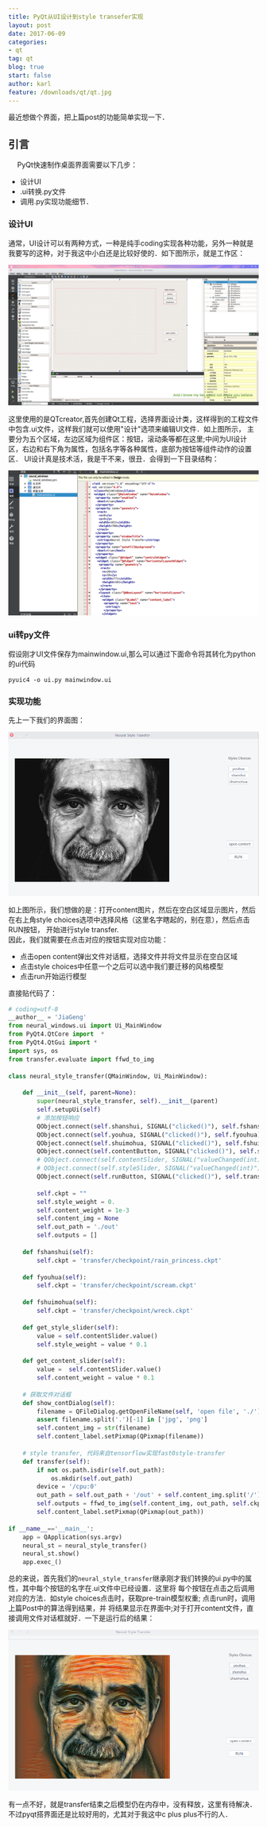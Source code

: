 ```yaml
---
title: PyQt从UI设计到style transefer实现
layout: post
date: 2017-06-09
categories: 
- qt
tag: qt
blog: true
start: false
author: karl
feature: /downloads/qt/qt.jpg
---
```


最近想做个界面，把上篇post的功能简单实现一下．　　

## 引言　　
　
PyQt快速制作桌面界面需要以下几步：　　

* 设计UI  
* .ui转换.py文件　　
* 调用.py实现功能细节．　　

### 设计UI  
通常，UI设计可以有两种方式，一种是纯手coding实现各种功能，另外一种就是我要写的这种，对于我这中小白还是比较好使的．如下图所示，就是工作区：　　

![ui](/downloads/qt/1.png)  

这里使用的是QTcreator,首先创建Qt工程，选择界面设计类，这样得到的工程文件中包含.ui文件，这样我们就可以使用"设计"选项来编辑UI文件．如上图所示，
主要分为五个区域，左边区域为组件区：按钮，滚动条等都在这里;中间为UI设计区，右边和右下角为属性，包括名字等各种属性，底部为按钮等组件动作的设置区．
UI设计真是技术活，我是干不来，很丑．会得到一下目录结构：　　

![ui2](/downloads/qt/2.jpg)

### ui转py文件　　

假设刚才UI文件保存为mainwindow.ui,那么可以通过下面命令将其转化为python的ui代码
```
pyuic4 -o ui.py mainwindow.ui
```

### 实现功能　　

先上一下我们的界面图：　　

![3](/downloads/qt/3.jpg)  

如上图所示，我们想做的是：打开content图片，然后在空白区域显示图片，然后在右上角style choices选项中选择风格（这里名字瞎起的，别在意），然后点击RUN按钮，
开始进行style transfer.  
因此，我们就需要在点击对应的按钮实现对应功能：　　

* 点击open content弹出文件对话框，选择文件并将文件显示在空白区域　　
* 点击style choices中任意一个之后可以选中我们要迁移的风格模型　　
* 点击run开始运行模型　　　　

直接贴代码了：　　
```python
# coding=utf-8
__author__ = 'JiaGeng'
from neural_windows.ui import Ui_MainWindow
from PyQt4.QtCore import  *
from PyQt4.QtGui import *
import sys, os
from transfer.evaluate import ffwd_to_img

class neural_style_transfer(QMainWindow, Ui_MainWindow):

    def __init__(self, parent=None):
        super(neural_style_transfer, self).__init__(parent)
        self.setupUi(self)
        # 添加按钮响应
        QObject.connect(self.shanshui, SIGNAL("clicked()"), self.fshanshui)
        QObject.connect(self.youhua, SIGNAL("clicked()"), self.fyouhua)
        QObject.connect(self.shuimohua, SIGNAL("clicked()"), self.fshuimohua)
        QObject.connect(self.contentButton, SIGNAL("clicked()"), self.show_contDialog)
        # QObject.connect(self.contentSlider, SIGNAL("valueChanged(int)"), self.get_content_slider)
        # QObject.connect(self.styleSlider, SIGNAL("valueChanged(int)"), self.get_style_slider)
        QObject.connect(self.runButton, SIGNAL("clicked()"), self.transfer)

        self.ckpt = ""
        self.style_weight = 0.
        self.content_weight = 1e-3
        self.content_img = None
        self.out_path = './out'
        self.outputs = []

    def fshanshui(self):
        self.ckpt = 'transfer/checkpoint/rain_princess.ckpt'

    def fyouhua(self):
        self.ckpt = 'transfer/checkpoint/scream.ckpt'

    def fshuimohua(self):
        self.ckpt = 'transfer/checkpoint/wreck.ckpt'

    def get_style_slider(self):
        value = self.contentSlider.value()
        self.style_weight = value * 0.1

    def get_content_slider(self):
        value =  self.contentSlider.value()
        self.content_weight = value * 0.1
    
    # 获取文件对话框
    def show_contDialog(self):
        filename = QFileDialog.getOpenFileName(self, 'open file', './')
        assert filename.split('.')[-1] in ['jpg', 'png']
        self.content_img = str(filename)
        self.content_label.setPixmap(QPixmap(filename))
    
    # style transfer, 代码来自tensorflow实现fast0style-transfer
    def transfer(self):
        if not os.path.isdir(self.out_path):
            os.mkdir(self.out_path)
        device = '/cpu:0'
        out_path = self.out_path + '/out' + self.content_img.split('/')[-1]
        self.outputs = ffwd_to_img(self.content_img, out_path, self.ckpt, device=device)
        self.content_label.setPixmap(QPixmap(out_path))

if __name__=='__main__':
    app = QApplication(sys.argv)
    neural_st = neural_style_transfer()
    neural_st.show()
    app.exec_()
```

总的来说，首先我们的`neural_style_transfer`继承刚才我们转换的ui.py中的属性，其中每个按钮的名字在.ui文件中已经设置．这里将
每个按钮在点击之后调用对应的方法．如style choices点击时，获取pre-train模型权重; 点击run时，调用上篇Post中的算法得到结果，并
将结果显示在界面中;对于打开content文件，直接调用文件对话框就好．一下是运行后的结果：　　

![4](/downloads/qt/4.jpg)  

有一点不好，就是transfer结束之后模型仍在内存中，没有释放，这里有待解决．不过pyqt搭界面还是比较好用的，尤其对于我这中c plus plus不行的人．




